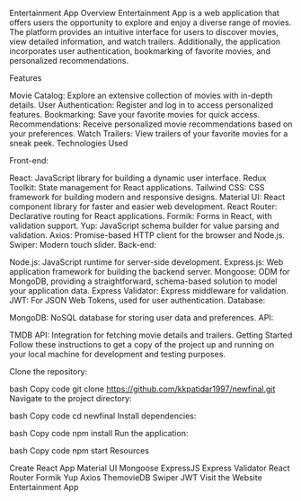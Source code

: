 Entertainment App
Overview
Entertainment App is a web application that offers users the opportunity to explore and enjoy a diverse range of movies. The platform provides an intuitive interface for users to discover movies, view detailed information, and watch trailers. Additionally, the application incorporates user authentication, bookmarking of favorite movies, and personalized recommendations.

Features

Movie Catalog: Explore an extensive collection of movies with in-depth details.
User Authentication: Register and log in to access personalized features.
Bookmarking: Save your favorite movies for quick access.
Recommendations: Receive personalized movie recommendations based on your preferences.
Watch Trailers: View trailers of your favorite movies for a sneak peek.
Technologies Used

Front-end:

React: JavaScript library for building a dynamic user interface.
Redux Toolkit: State management for React applications.
Tailwind CSS: CSS framework for building modern and responsive designs.
Material UI: React component library for faster and easier web development.
React Router: Declarative routing for React applications.
Formik: Forms in React, with validation support.
Yup: JavaScript schema builder for value parsing and validation.
Axios: Promise-based HTTP client for the browser and Node.js.
Swiper: Modern touch slider.
Back-end:

Node.js: JavaScript runtime for server-side development.
Express.js: Web application framework for building the backend server.
Mongoose: ODM for MongoDB, providing a straightforward, schema-based solution to model your application data.
Express Validator: Express middleware for validation.
JWT: For JSON Web Tokens, used for user authentication.
Database:

MongoDB: NoSQL database for storing user data and preferences.
API:

TMDB API: Integration for fetching movie details and trailers.
Getting Started
Follow these instructions to get a copy of the project up and running on your local machine for development and testing purposes.

Clone the repository:

bash
Copy code
git clone https://github.com/kkpatidar1997/newfinal.git
Navigate to the project directory:

bash
Copy code
cd newfinal
Install dependencies:

bash
Copy code
npm install
Run the application:

bash
Copy code
npm start
Resources

Create React App
Material UI
Mongoose
ExpressJS
Express Validator
React Router
Formik
Yup
Axios
ThemovieDB
Swiper
JWT
Visit the Website
Entertainment App

